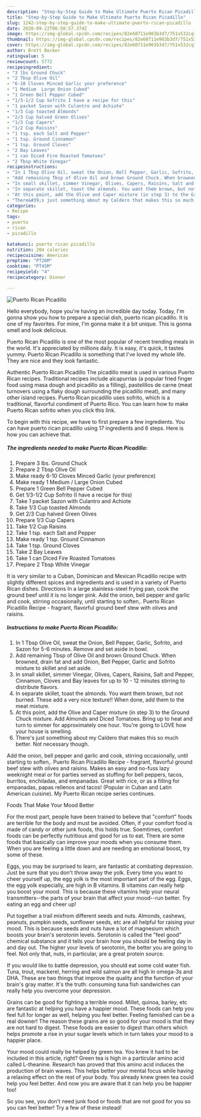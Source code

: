 ```yaml
---
description: "Step-by-Step Guide to Make Ultimate Puerto Rican Picadillo"
title: "Step-by-Step Guide to Make Ultimate Puerto Rican Picadillo"
slug: 1242-step-by-step-guide-to-make-ultimate-puerto-rican-picadillo
date: 2020-09-22T06:58:57.374Z
image: https://img-global.cpcdn.com/recipes/82e60711e903b3d7/751x532cq70/puerto-rican-picadillo-recipe-main-photo.jpg
thumbnail: https://img-global.cpcdn.com/recipes/82e60711e903b3d7/751x532cq70/puerto-rican-picadillo-recipe-main-photo.jpg
cover: https://img-global.cpcdn.com/recipes/82e60711e903b3d7/751x532cq70/puerto-rican-picadillo-recipe-main-photo.jpg
author: Brett Becker
ratingvalue: 5
reviewcount: 5772
recipeingredient:
- "3 lbs Ground Chuck"
- "2 Tbsp Olive Oil"
- "6-10 Cloves Minced Garlic your preference"
- "1 Medium  Large Onion Cubed"
- "1 Green Bell Pepper Cubed"
- "1/3-1/2 Cup Sofrito I have a recipe for this"
- "1 packet Sazon with Culantro and Achiote"
- "1/3 Cup toasted Almonds"
- "2/3 Cup halved Green Olives"
- "1/3 Cup Capers"
- "1/2 Cup Raisins"
- "1 tsp. each Salt and Pepper"
- "1 tsp. Ground Cinnamon"
- "1 tsp. Ground Cloves"
- "2 Bay Leaves"
- "1 can Diced Fire Roasted Tomatoes"
- "2 Tbsp White Vinegar"
recipeinstructions:
- "In 1 Tbsp Olive Oil, sweat the Onion, Bell Pepper, Garlic, Sofrito, and Sazon for 5-6 minutes. Remove and set aside in bowl."
- "Add remaining Tbsp of Olive Oil and brown Ground Chuck. When browned, drain fat and add Onion, Bell Pepper, Garlic and Sofrito mixture to skillet and set aside."
- "In small skillet, simmer Vinegar, Olives, Capers, Raisins, Salt and Pepper, Cinnamon, Cloves and Bay leaves for up to 10 - 12 minutes stirring to distribute flavors."
- "In separate skillet, toast the almonds. You want them brown, but not burned. These add a very nice texture!! When done, add them to the meat mixture."
- "At this point, add the Olive and Caper mixture (in step 3) to the Ground Chuck mixture. Add Almonds and Diced Tomatoes. Bring up to heat and turn to simmer for approximately one hour. You&#39;re going to LOVE how your house is smelling."
- "There&#39;s just something about my Caldero that makes this so much better. Not necessary though."
categories:
- Recipe
tags:
- puerto
- rican
- picadillo

katakunci: puerto rican picadillo 
nutrition: 204 calories
recipecuisine: American
preptime: "PT26M"
cooktime: "PT45M"
recipeyield: "4"
recipecategory: Dinner

---
```



![Puerto Rican Picadillo](https://img-global.cpcdn.com/recipes/82e60711e903b3d7/751x532cq70/puerto-rican-picadillo-recipe-main-photo.jpg)

Hello everybody, hope you're having an incredible day today. Today, I'm gonna show you how to prepare a special dish, puerto rican picadillo. It is one of my favorites. For mine, I'm gonna make it a bit unique. This is gonna smell and look delicious.

Puerto Rican Picadillo is one of the most popular of recent trending meals in the world. It's appreciated by millions daily. It is easy, it's quick, it tastes yummy. Puerto Rican Picadillo is something that I've loved my whole life. They are nice and they look fantastic.

Authentic Puerto Rican Picadillo The picadillo meat is used in various Puerto Rican recipes. Traditional recipes include alcapurrias (a popular fried finger food using masa dough and picadillo as a filling), pastelillos de carne (meat turnovers using a flaky dough surrounding the picadillo meat), and many other island recipes. Puerto Rican picadillo uses sofrito, which is a traditional, flavorful condiment of Puerto Rico. You can learn how to make Puerto Rican sofrito when you click this link.


To begin with this recipe, we have to first prepare a few ingredients. You can have puerto rican picadillo using 17 ingredients and 6 steps. Here is how you can achieve that.

<!--inarticleads1-->

##### The ingredients needed to make Puerto Rican Picadillo:

1. Prepare 3 lbs. Ground Chuck
1. Prepare 2 Tbsp Olive Oil
1. Make ready 6-10 Cloves Minced Garlic (your preference)
1. Make ready 1 Medium / Large Onion Cubed
1. Prepare 1 Green Bell Pepper Cubed
1. Get 1/3-1/2 Cup Sofrito (I have a recipe for this)
1. Take 1 packet Sazon with Culantro and Achiote
1. Take 1/3 Cup toasted Almonds
1. Get 2/3 Cup halved Green Olives
1. Prepare 1/3 Cup Capers
1. Take 1/2 Cup Raisins
1. Take 1 tsp. each Salt and Pepper
1. Make ready 1 tsp. Ground Cinnamon
1. Take 1 tsp. Ground Cloves
1. Take 2 Bay Leaves
1. Take 1 can Diced Fire Roasted Tomatoes
1. Prepare 2 Tbsp White Vinegar


It is very similar to a Cuban, Dominican and Mexican Picadillo recipe with slightly different spices and ingredients and is used in a variety of Puerto Rican dishes. Directions In a large stainless-steel frying pan, cook the ground beef until it is no longer pink. Add the onion, bell pepper and garlic and cook, stirring occasionally, until starting to soften,. Puerto Rican Picadillo Recipe - fragrant, flavorful ground beef stew with olives and raisins. 

<!--inarticleads2-->

##### Instructions to make Puerto Rican Picadillo:

1. In 1 Tbsp Olive Oil, sweat the Onion, Bell Pepper, Garlic, Sofrito, and Sazon for 5-6 minutes. Remove and set aside in bowl.
1. Add remaining Tbsp of Olive Oil and brown Ground Chuck. When browned, drain fat and add Onion, Bell Pepper, Garlic and Sofrito mixture to skillet and set aside.
1. In small skillet, simmer Vinegar, Olives, Capers, Raisins, Salt and Pepper, Cinnamon, Cloves and Bay leaves for up to 10 - 12 minutes stirring to distribute flavors.
1. In separate skillet, toast the almonds. You want them brown, but not burned. These add a very nice texture!! When done, add them to the meat mixture.
1. At this point, add the Olive and Caper mixture (in step 3) to the Ground Chuck mixture. Add Almonds and Diced Tomatoes. Bring up to heat and turn to simmer for approximately one hour. You&#39;re going to LOVE how your house is smelling.
1. There&#39;s just something about my Caldero that makes this so much better. Not necessary though.


Add the onion, bell pepper and garlic and cook, stirring occasionally, until starting to soften,. Puerto Rican Picadillo Recipe - fragrant, flavorful ground beef stew with olives and raisins. Makes an easy and no-fuss lazy weeknight meal or for parties served as stuffing for bell peppers, tacos, burritos, enchiladas, and empanadas. Great with rice, or as a filling for empanadas, papas rellenos and tacos! (Popular in Cuban and Latin American cuisine). My Puerto Rican recipe series continues. 

Foods That Make Your Mood Better


For the most part, people have been trained to believe that "comfort" foods are terrible for the body and must be avoided. Often, if your comfort food is made of candy or other junk foods, this holds true. Soemtimes, comfort foods can be perfectly nutritious and good for us to eat. There are some foods that basically can improve your moods when you consume them. When you are feeling a little down and are needing an emotional boost, try some of these.

Eggs, you may be surprised to learn, are fantastic at combating depression. Just be sure that you don't throw away the yolk. Every time you want to cheer yourself up, the egg yolk is the most important part of the egg. Eggs, the egg yolk especially, are high in B vitamins. B vitamins can really help you boost your mood. This is because these vitamins help your neural transmitters--the parts of your brain that affect your mood--run better. Try eating an egg and cheer up!

Put together a trail mixfrom different seeds and nuts. Almonds, cashews, peanuts, pumpkin seeds, sunflower seeds, etc are all helpful for raising your mood. This is because seeds and nuts have a lot of magnesium which boosts your brain's serotonin levels. Serotonin is called the "feel good" chemical substance and it tells your brain how you should be feeling day in and day out. The higher your levels of serotonin, the better you are going to feel. Not only that, nuts, in particular, are a great protein source.

If you would like to battle depression, you should eat some cold water fish. Tuna, trout, mackerel, herring and wild salmon are all high in omega-3s and DHA. These are two things that improve the quality and the function of your brain's gray matter. It's the truth: consuming tuna fish sandwiches can really help you overcome your depression. 

Grains can be good for fighting a terrible mood. Millet, quinoa, barley, etc are fantastic at helping you have a happier mood. These foods can help you feel full for longer as well, helping you feel better. Feeling famished can be a real downer! The reason these grains are so good for your mood is that they are not hard to digest. These foods are easier to digest than others which helps promote a rise in your sugar levels which in turn takes your mood to a happier place.

Your mood could really be helped by green tea. You knew it had to be included in this article, right? Green tea is high in a particular amino acid called L-theanine. Research has proved that this amino acid induces the production of brain waves. This helps better your mental focus while having a relaxing effect on the rest of your body. You already knew green tea could help you feel better. And now you are aware that it can help you be happier too!

So you see, you don't need junk food or foods that are not good for you so you can feel better! Try a few of these instead!

